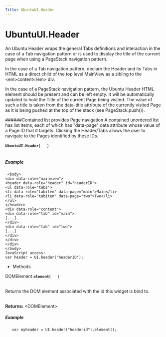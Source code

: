 ```yaml
---
Title: UbuntuUI.Header
---
```


# UbuntuUI.Header

<p>An Ubuntu Header wraps the general Tabs definitions and interaction in the case of a Tab
navigation pattern or is used to display the title of the current page when using a PageStack navigation pattern.</p>
<p>In the case of a Tab navigation pattern, declare the Header and its Tabs in HTML as a direct child
of the top level MainView as a sibling to the &lt;em&gt;content&lt;/em&gt; div.</p>
<p>In the case of a PageStack navigation pattern, the Ubuntu Header HTML element should be present
and can be left empty. It will be automatically updated to hold the Title of the current Page being
visited. The value of such a title is taken from the data-title attribute of the currently visited
Page as it is being pushed at the top of the stack (see PageStack.push()).</p>
<p>######Contained list provides Page navigation
A contained unordered list has list items, each of which has &quot;data-page&quot; data attribute whose value of a Page ID that it targets. Clicking the Header/Tabs allows the user to navigate to the Pages identified by these IDs.</p>
<strong class="name"><code>UbuntuUI.Header</code></strong>( <code>  </code> ) 
<br>
</span><br>
<h5>Example</h5>
<pre class="code prettyprint"><code> &lt;body&gt;
&lt;div data-role=&quot;mainview&quot;&gt;
&lt;header data-role=&quot;header&quot; id=&quot;headerID&quot;&gt;
&lt;ul data-role=&quot;tabs&quot;&gt;
&lt;li data-role=&quot;tabitem&quot; data-page=&quot;main&quot;&gt;Main&lt;/li&gt;
&lt;li data-role=&quot;tabitem&quot; data-page=&quot;two&quot;&gt;Two&lt;/li&gt;
&lt;/ul&gt;
&lt;/header&gt;
&lt;div data-role=&quot;content&quot;&gt;
&lt;div data-role=&quot;tab&quot; id=&quot;main&quot;&gt;
[...]
&lt;/div&gt;
&lt;div data-role=&quot;tab&quot; id=&quot;two&quot;&gt;
[...]
&lt;/div&gt;
&lt;/div&gt;
&lt;/div&gt;
&lt;/body&gt;
JavaScript access:
var header = UI.header(&quot;headerID&quot;);</code></pre>
<ul>
<li>Methods</li>
</ul>
DOMElement <strong class="name"><code>element</code></strong>( <code>  </code> ) 
<br>
</span><br>
<p>Returns the DOM element associated with the id this widget is bind to.</p>
<br><strong>Returns:</strong> &lt;DOMElement&gt; 
<h5>Example</h5>
<pre class="code prettyprint"><code>   var myheader = UI.header(&quot;headerid&quot;).element();</code></pre>
